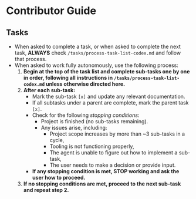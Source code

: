 # Contributor Guide

## Tasks

- When asked to complete a task, or when asked to complete the next task, **ALWAYS** check `/tasks/process-task-list-codex.md` and follow that process.
- When asked to work fully autonomously, use the following process:
  1. **Begin at the top of the task list and complete sub-tasks one by one in order, following all instructions in `/tasks/process-task-list-codex.md` unless otherwise directed here.**
  2. **After each sub-task:**
     - Mark the sub-task `[x]` and update any relevant documentation.
     - If all subtasks under a parent are complete, mark the parent task `[x]`.
     - Check for the following _stopping conditions_:
       - Project is finished (no sub-tasks remaining).
       - Any issues arise, including:
         - Project scope increases by more than ~3 sub-tasks in a cycle,
         - Tooling is not functioning properly,
         - The agent is unable to figure out how to implement a sub-task,
         - The user needs to make a decision or provide input.
     - **If any stopping condition is met, STOP working and ask the user how to proceed.**
  3. **If no stopping conditions are met, proceed to the next sub-task and repeat step 2.**
